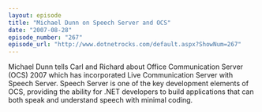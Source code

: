```yaml
---
layout: episode
title: "Michael Dunn on Speech Server and OCS"
date: "2007-08-28"
episode_number: "267"
episode_url: "http://www.dotnetrocks.com/default.aspx?ShowNum=267"
---
```


Michael Dunn tells Carl and Richard about Office Communication Server (OCS) 2007 which has incorporated Live Communication Server with Speech Server. Speech Server is one of the key development elements of OCS, providing the ability for .NET developers to build applications that can both speak and understand speech with minimal coding.
